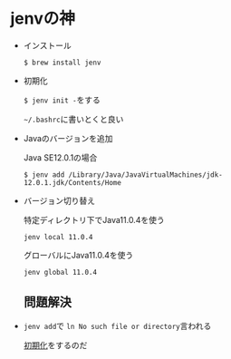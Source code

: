 # jenvの神

- インストール

    `$ brew install jenv`

- 初期化

    `$ jenv init -`をする

    `~/.bashrc`に書いとくと良い

- Javaのバージョンを追加

    Java SE12.0.1の場合

    `$ jenv add /Library/Java/JavaVirtualMachines/jdk-12.0.1.jdk/Contents/Home`

- バージョン切り替え

    特定ディレクトリ下でJava11.0.4を使う

    `jenv local 11.0.4`

    グローバルにJava11.0.4を使う

    `jenv global 11.0.4`

    ## 問題解決

- `jenv add`で `ln No such file or directory`言われる

    [初期化](https://www.notion.so/sh141/a3500041bf7b4ce78a9e46be927286c6#0bdd5b97df524a8c9658272a5523dd67)をするのだ